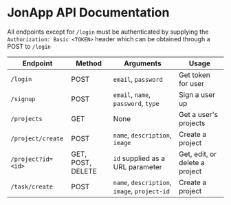 # JonApp API Documentation

All endpoints except for `/login` must be authenticated by supplying the `Authorization: Basic <TOKEN>` header which can be obtained through a POST to `/login`

| Endpoint                     | Method | Arguments             | Usage              |
| ---------------------------- | ------ | --------------------- | ------------------ |
| `/login`                   | POST  | `email`, `password` | Get token for user |
| `/signup` | POST | `email`, `name`, `password`, `type` | Sign a user up |
| `/projects` | GET | None | Get a user's projects |
| `/project/create` | POST | `name`, `description`, `image` | Create a project |
| `/project?id=<id>` | GET, POST, DELETE | `id` supplied as a URL parameter | Get, edit, or delete a project |
| `/task/create` | POST | `name`, `description`, `image`, `project-id` | Create a project |
